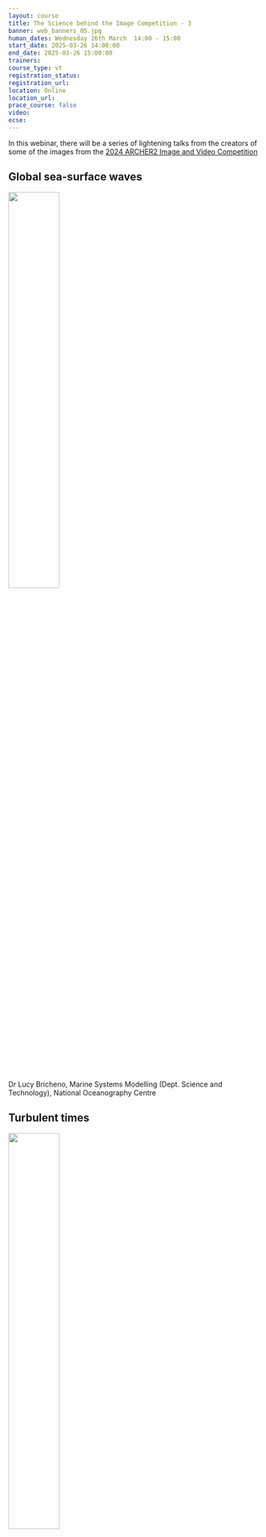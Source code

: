 ```yaml
---
layout: course
title: The Science behind the Image Competition - 3
banner: web_banners_05.jpg
human_dates: Wednesday 26th March  14:00 - 15:00 
start_date: 2025-03-26 14:00:00
end_date: 2025-03-26 15:00:00
trainers: 
course_type: vt
registration_status:
registration_url:
location: Online
location_url:
prace_course: false
video: 
ecse:
---
```



In this webinar, there will be a series of lightening talks from the creators of some of the images from the [2024 ARCHER2 Image and Video Competition](https://www.archer2.ac.uk/about/gallery/2024-image-comp/)


## Global sea-surface waves

<img src="https://live.staticflickr.com/65535/53903749113_6dd150eeee_c_d.jpg" align="center"  width="45%">


Dr Lucy Bricheno, Marine Systems Modelling (Dept. Science and Technology), National Oceanography Centre


## Turbulent times

<img src="https://live.staticflickr.com/65535/54000650767_ee5c36ac0d_c_d.jpg" align="center"  width="45%">

Eric Breard, School of Geoscience, University of Edinburgh

## Molecular dynamics computation of Glycerol monooleate (GMO) molecules gathering around water droplets to form reverse-micelles helping lubrication efficiency

<img src="https://live.staticflickr.com/65535/53999185605_89111d2b46_c_d.jpg" align="center"  width="45%">

Dr Sébastien Lemaire, Rui Apóstolo, EPCC, University of Edinburgh


This online session is open to all. It will use the Blackboard Collaborate platform.

{% if page.ecse.size > 1 %}
<a href="{{ site.baseurl }}/ecse/reports/{{ page.ecse }}">eCSE project {{ page.ecse }}</a>
{% endif %}

<section id="service">



  <div class="row ">	

      <div class="col-xs-6 col-sm-4">
        <a class="ar2_linkbox ar2_linkbox-teal" 
          href="https://eu.bbcollab.com/guest/82729ccdf61e47ee89f715b4cbc298cc ">
          <strong>Join Session</strong><br/>
          Join this online session in your browser
        </a>
      </div>

      <div class="col-xs-6 col-sm-4">
        <a class="ar2_linkbox ar2_linkbox-green" href="courses/"
           href="myevents.ics">
          <strong>Add to Calendar</strong><br/>
          Download ICS file to add this event to your calendar complete with join link
        </a>
      </div>

											
    </div>




<!--

<h2><a name="video">Video</a></h2>

<div>

<iframe title="Video"  width="560" height="315" src="https://www.youtube.com/embed/xxxxx " frameborder="0" allow="accelerometer; autoplay; encrypted-media; gyroscope; picture-in-picture" allowfullscreen></iframe>

</div>


-->

<!--

<section id="service">

    <div class="row ">	



      <div class="col-xs-6 col-sm-4">
        <a class="ar2_linkbox ar2_linkbox-teal" href="  ">
          <strong>Transcript</strong><br/>
          Download a transcript of the video audio
        </a>
      </div>



      <div class="col-xs-6 col-sm-4">
        <a class="ar2_linkbox ar2_linkbox-green" href="courses/"
           href="smartsim.pdf">
          <strong>Holly Judge Slides</strong><br/>
          Download pdf of the presentation
        </a>
      </div>



</section>

-->